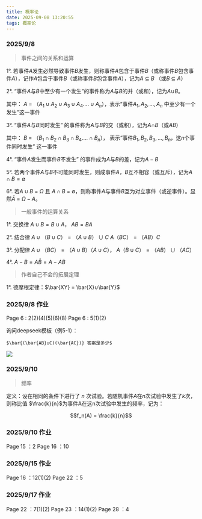 ```yaml
---
title: 概率论
date: 2025-09-08 13:20:55
tags: 概率论
---
```


### 2025/9/8

> 事件之间的关系和运算

$1°.$ 若事件$A$发生必然导致事件$B$发生，则称事件$A$包含于事件$B$（或称事件$B$包含事件$A$），记作$A$包含于事件$B$（或称事件$B$包含事件$A$），记为$A$ ⊆ $B$ （或$B$ ⊆ $A$）

$2°.$ “事件$A$与$B$中至少有一个发生”的事件称为$A$与$B$的并（或和），记为$A$∪$B$。

其中： $A$ = $（A_1 ∪ A_2 ∪ A_3 ∪ A_4 .... ∪ A_n）$，表示“事件$A_1,A_2,...,A_n$ 中至少有一个发生”这一事件

$3°.$ “事件$A$与$B$同时发生” 的事件称为$A$与$B$的交（或积），记为$A$∩$B$（或$AB$）

其中： $B$ = $（B_1 ∩ B_2 ∩ B_3 ∩ B_4.... ∩ B_n）$， 表示“事件$B_1,B_2,B_3,...,B_n$，这$n$个事件同时发生” 这一事件

$4°.$ “事件$A$发生而事件$B$不发生” 的事件成为$A$与$B$的差，记为$A-B$

$5°.$ 若两个事件$A$与$B$不可能同时发生，则成事件$A$，$B$互不相容（或互斥），记为$A∩B = ∅$

$6°.$ 若$A∪B$ = $Ω$ 且 $A∩B$ = $∅$，则称事件$A$与事件$B$互为对立事件（或逆事件）。显然$\bar{A}$ = $Ω - A$。

> 一般事件的运算关系

$1°.$ 交换律 $A∪B = B∪A$， $AB = BA$

$2°.$ 结合律 $A∪（B∪C） = （A∪B）∪C$
             $A（BC）=（AB）C$

$3°.$ 分配律 $A∪（BC） = （A∪B）（A∪C）$，
             $A（B∪C）=（AB）∪（AC）$

$4°.$ $A - B = A\bar{B} = A - AB$

> 作者自己不会的拓展定理

$1°.$ 德摩根定律：$\bar{XY} = \bar{X}∪\bar{Y}$

### 2025/9/8 作业

Page 6 : 2(2)(4)(5)(6)(8)
Page 6 : 5(1)(2)

询问deepseek模板（例5-1）：

```
$\bar{(\bar{AB}∪C)(\bar{AC})} 答案是多少$
```

![](https://cdn.luogu.com.cn/upload/image_hosting/lfeavnxv.png)

### 2025/9/10

>频率

定义：设在相同的条件下进行了 $n$ 次试验。若随机事件$A$在$n$次试验中发生了$k$次，则称比值 $\frac{k}{n}$为事件A在这n次试验中发生的频率，记为：

$$f_n(A) = \frac{k}{n}$$

### 2025/9/10 作业

Page 15 ：2
Page 16 ：10

### 2025/9/15 作业

Page 16 ：12(1)(2)
Page 22 ：5

### 2025/9/17 作业

Page 22 ：7(1)(2)
Page 23 ：14(1)(2)
Page 28 ：4